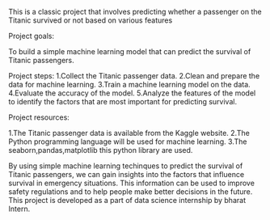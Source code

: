 This is a classic project that involves predicting whether a passenger on the Titanic survived or not based on various features

Project goals:

To build a simple machine learning model that can predict the survival of Titanic passengers.

Project steps: 1.Collect the Titanic passenger data. 2.Clean and prepare the data for machine learning. 3.Train a machine learning model on the data. 4.Evaluate the accuracy of the model. 5.Analyze the features of the model to identify the factors that are most important for predicting survival.

Project resources:

1.The Titanic passenger data is available from the Kaggle website. 2.The Python programming language will be used for machine learning. 3.The seaborn,pandas,matplotlib this python library are used.

By using simple machine learning techinques to predict the survival of Titanic passengers, we can gain insights into the factors that influence survival in emergency situations. This information can be used to improve safety regulations and to help people make better decisions in the future. This project is developed as a part of data science internship by bharat Intern.
